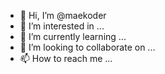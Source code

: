- 👋 Hi, I’m @maekoder
- 👀 I’m interested in ...
- 🌱 I’m currently learning ...
- 💞️ I’m looking to collaborate on ...
- 📫 How to reach me ...

<!---
maekoder/maekoder is a ✨ special ✨ repository because its `README.md` (this file) appears on your GitHub profile.
You can click the Preview link to take a look at your changes.
--->
